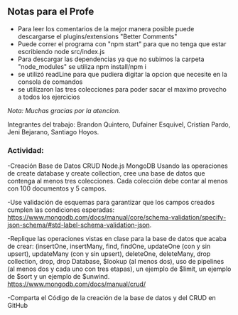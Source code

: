 ## Notas para el Profe

- Para leer los comentarios de la mejor manera posible puede descargarse el plugins/extensions "Better Comments"
- Puede correr el programa con "npm start" para que no tenga que estar escribiendo node src/index.js
- Para descargar las dependencias ya que no subimos la carpeta "node_modules" se utiliza npm install/npm i
- se utilizó readLine para que pudiera digitar la opcion que necesite en la consola de comandos
- se utilizaron las tres colecciones para poder sacar el maximo provecho a todos los ejercicios

_Nota: Muchas gracias por la atencion._

Integrantes del trabajo: Brandon Quintero, Dufainer Esquivel, Cristian Pardo, Jeni Bejarano, Santiago Hoyos.

### Actividad:

-Creación Base de Datos CRUD Node.js MongoDB
Usando las operaciones de create database y create collection, cree una base de datos que contenga al menos tres colecciones. Cada colección debe contar al menos con 100 documentos y 5 campos.

-Use validación de esquemas para garantizar que los campos creados cumplen las condiciones esperadas: https://www.mongodb.com/docs/manual/core/schema-validation/specify-json-schema/#std-label-schema-validation-json.

-Replique las operaciones vistas en clase para la base de datos que acaba de crear: (insertOne, insertMany, find, findOne, updateOne (con y sin upsert), updateMany (con y sin upsert), deleteOne, deleteMany, drop collection, drop, drop Database, $lookup (al menos dos), uso de pipelines (al menos dos y cada uno con tres etapas), un ejemplo de $limit, un ejemplo de $sort y un ejemplo de $unwind. https://www.mongodb.com/docs/manual/crud/

-Comparta el Código de la creación de la base de datos y del CRUD en GitHub
